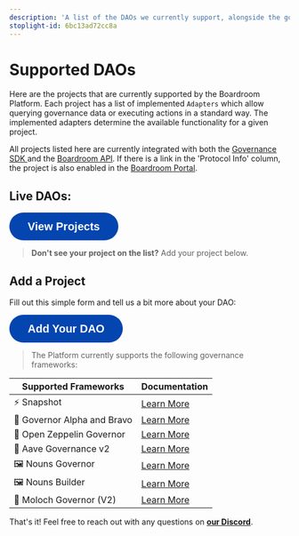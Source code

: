 ```yaml
---
description: 'A list of the DAOs we currently support, alongside the governance systems they use.'
stoplight-id: 6bc13ad72cc8a
---
```


# Supported DAOs
Here are the projects that are currently supported by the Boardroom Platform. Each project has a list of implemented `Adapters` which allow querying governance data or executing actions in a standard way. The implemented adapters determine the available functionality for a given project.

All projects listed here are currently integrated with both the [Governance SDK ](sdk/governance-sdk/)and the [Boardroom API](boardroom-api/boardroom-api/). If there is a link in the 'Protocol Info' column, the project is also enabled in the [Boardroom Portal](https://boardroom.io/feed).

## Live DAOs:

<a href="https://www.notion.so/boardroom/f3ae8c6c9fe64518aefa877664fe599c?v=cb8c1f4ab79a4261a407e1ccdb6d12cc" target='_blank'><button style="all:unset;font-family:Helvetica,Arial,sans-serif;display:inline-block;max-width:100%;white-space:nowrap;overflow:hidden;text-overflow:ellipsis;background-color:#0445AF;color:#FFFFFF;font-size:20px;border-radius:25px;padding:0 33px;font-weight:bold;height:50px;cursor:pointer;line-height:50px;text-align:center;margin:0;text-decoration:none;">View Projects</button><a/>

<!-- theme: info -->

> **Don't see your project on the list?** Add your project below.

## Add a Project

Fill out this simple form and tell us a bit more about your DAO: 

<a href="https://f9hpzhbysnb.typeform.com/to/T1DZZaDr" target='_blank'><button style="all:unset;font-family:Helvetica,Arial,sans-serif;display:inline-block;max-width:100%;white-space:nowrap;overflow:hidden;text-overflow:ellipsis;background-color:#0445AF;color:#FFFFFF;font-size:20px;border-radius:25px;padding:0 33px;font-weight:bold;height:50px;cursor:pointer;line-height:50px;text-align:center;margin:0;text-decoration:none;">Add Your DAO</button><a/>


<!-- theme: info -->

> The Platform currently supports the following governance frameworks:

| Supported Frameworks        | Documentation                                                                                                                                                    |
| --------------------------- | ---------------------------------------------------------------------------------------------------------------------------------------------------------------- |
| ⚡ Snapshot                  | [Learn More](https://docs.snapshot.org/)                                  |
| 📄 Governor Alpha and Bravo | [Learn More](https://docs.compound.finance/v2/governance/)    |
| 📄 Open Zeppelin Governor   | ​[Learn More](https://docs.openzeppelin.com/contracts/4.x/api/governance)    |
| 👻 Aave Governance v2       | [Learn More](https://docs.aave.com/governance/)              |
| 🖼️ Nouns Governor      | [Learn More]() |
| 🖼️ Nouns Builder     | [Learn More](https://docs.zora.co/docs/smart-contracts/nouns-builder/intro) |
| 👹 Moloch Governor (V2)     | [Learn More]()       |

That's it! Feel free to reach out with any questions on [**our Discord**](https://discord.com/invite/CEZ8WfuK8s).

